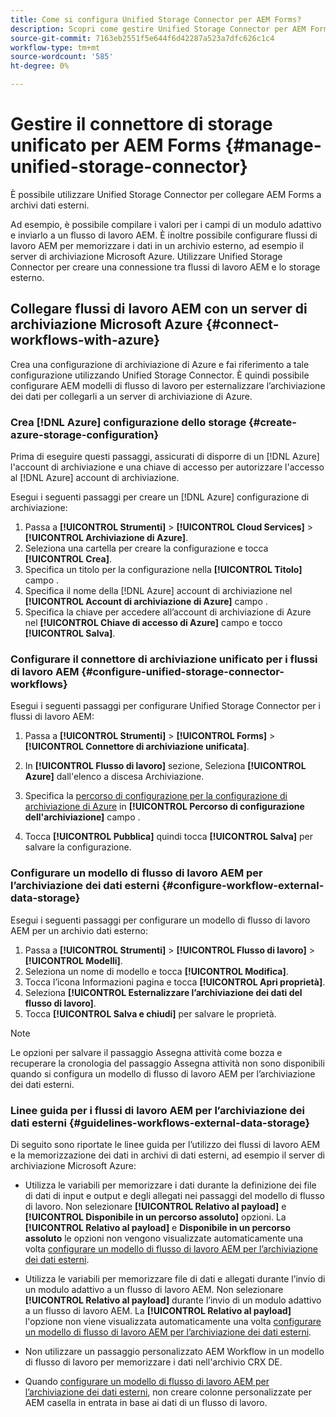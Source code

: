 ```yaml
---
title: Come si configura Unified Storage Connector per AEM Forms?
description: Scopri come gestire Unified Storage Connector per AEM Forms. Utilizzare il connettore di archiviazione unificata per collegare AEM Forms a archivi dati esterni.
source-git-commit: 7163eb2551f5e644f6d42287a523a7dfc626c1c4
workflow-type: tm+mt
source-wordcount: '585'
ht-degree: 0%

---
```



# Gestire il connettore di storage unificato per AEM Forms {#manage-unified-storage-connector}

È possibile utilizzare Unified Storage Connector per collegare AEM Forms a archivi dati esterni.

Ad esempio, è possibile compilare i valori per i campi di un modulo adattivo e inviarlo a un flusso di lavoro AEM. È inoltre possibile configurare flussi di lavoro AEM per memorizzare i dati in un archivio esterno, ad esempio il server di archiviazione Microsoft Azure. Utilizzare Unified Storage Connector per creare una connessione tra flussi di lavoro AEM e lo storage esterno.

## Collegare flussi di lavoro AEM con un server di archiviazione Microsoft Azure {#connect-workflows-with-azure}

Crea una configurazione di archiviazione di Azure e fai riferimento a tale configurazione utilizzando Unified Storage Connector. È quindi possibile configurare AEM modelli di flusso di lavoro per esternalizzare l’archiviazione dei dati per collegarli a un server di archiviazione di Azure.

### Crea [!DNL Azure] configurazione dello storage {#create-azure-storage-configuration}

Prima di eseguire questi passaggi, assicurati di disporre di un [!DNL Azure] l&#39;account di archiviazione e una chiave di accesso per autorizzare l&#39;accesso al [!DNL Azure] account di archiviazione.

Esegui i seguenti passaggi per creare un [!DNL Azure] configurazione di archiviazione:

1. Passa a **[!UICONTROL Strumenti]** > **[!UICONTROL Cloud Services]** > **[!UICONTROL Archiviazione di Azure]**.
1. Seleziona una cartella per creare la configurazione e tocca **[!UICONTROL Crea]**.
1. Specifica un titolo per la configurazione nella **[!UICONTROL Titolo]** campo .
1. Specifica il nome della [!DNL Azure] account di archiviazione nel **[!UICONTROL Account di archiviazione di Azure]** campo .
1. Specifica la chiave per accedere all’account di archiviazione di Azure nel **[!UICONTROL Chiave di accesso di Azure]** campo e tocco **[!UICONTROL Salva]**.

### Configurare il connettore di archiviazione unificato per i flussi di lavoro AEM {#configure-unified-storage-connector-workflows}

Esegui i seguenti passaggi per configurare Unified Storage Connector per i flussi di lavoro AEM:

1. Passa a **[!UICONTROL Strumenti]** > **[!UICONTROL Forms]** > **[!UICONTROL Connettore di archiviazione unificata]**.

1. In **[!UICONTROL Flusso di lavoro]** sezione, Seleziona **[!UICONTROL Azure]** dall&#39;elenco a discesa Archiviazione.
1. Specifica la [percorso di configurazione per la configurazione di archiviazione di Azure](#create-azure-storage-configuration) in **[!UICONTROL Percorso di configurazione dell&#39;archiviazione]** campo .
1. Tocca **[!UICONTROL Pubblica]** quindi tocca **[!UICONTROL Salva]** per salvare la configurazione.

### Configurare un modello di flusso di lavoro AEM per l’archiviazione dei dati esterni {#configure-workflow-external-data-storage}

Esegui i seguenti passaggi per configurare un modello di flusso di lavoro AEM per un archivio dati esterno:

1. Passa a **[!UICONTROL Strumenti]** > **[!UICONTROL Flusso di lavoro]** > **[!UICONTROL Modelli]**.
1. Seleziona un nome di modello e tocca **[!UICONTROL Modifica]**.
1. Tocca l’icona Informazioni pagina e tocca **[!UICONTROL Apri proprietà]**.
1. Seleziona **[!UICONTROL Esternalizzare l’archiviazione dei dati del flusso di lavoro]**.
1. Tocca **[!UICONTROL Salva e chiudi]** per salvare le proprietà.

>[!NOTE]
>
>Le opzioni per salvare il passaggio Assegna attività come bozza e recuperare la cronologia del passaggio Assegna attività non sono disponibili quando si configura un modello di flusso di lavoro AEM per l’archiviazione dei dati esterni.

### Linee guida per i flussi di lavoro AEM per l’archiviazione dei dati esterni {#guidelines-workflows-external-data-storage}

Di seguito sono riportate le linee guida per l’utilizzo dei flussi di lavoro AEM e la memorizzazione dei dati in archivi di dati esterni, ad esempio il server di archiviazione Microsoft Azure:

* Utilizza le variabili per memorizzare i dati durante la definizione dei file di dati di input e output e degli allegati nei passaggi del modello di flusso di lavoro. Non selezionare **[!UICONTROL Relativo al payload]** e **[!UICONTROL Disponibile in un percorso assoluto]** opzioni. La **[!UICONTROL Relativo al payload]** e **Disponibile in un percorso assoluto** le opzioni non vengono visualizzate automaticamente una volta [configurare un modello di flusso di lavoro AEM per l’archiviazione dei dati esterni](#configure-workflow-external-data-storage).

* Utilizza le variabili per memorizzare file di dati e allegati durante l’invio di un modulo adattivo a un flusso di lavoro AEM. Non selezionare **[!UICONTROL Relativo al payload]** durante l’invio di un modulo adattivo a un flusso di lavoro AEM. La **[!UICONTROL Relativo al payload]** l&#39;opzione non viene visualizzata automaticamente una volta [configurare un modello di flusso di lavoro AEM per l’archiviazione dei dati esterni](#configure-workflow-external-data-storage).

* Non utilizzare un passaggio personalizzato AEM Workflow in un modello di flusso di lavoro per memorizzare i dati nell&#39;archivio CRX DE.

* Quando [configurare un modello di flusso di lavoro AEM per l’archiviazione dei dati esterni](#configure-workflow-external-data-storage), non creare colonne personalizzate per AEM casella in entrata in base ai dati di un flusso di lavoro.
